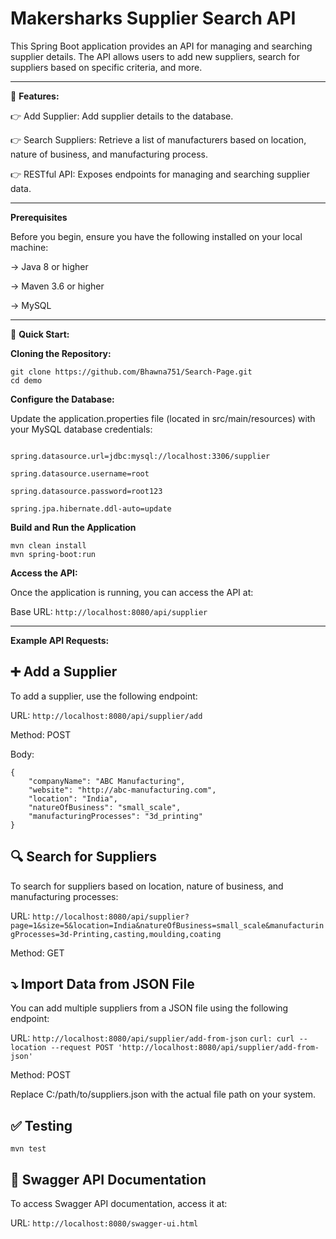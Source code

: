 # Makersharks Supplier Search API

This Spring Boot application provides an API for managing and searching supplier details. The API allows users to add new suppliers, search for suppliers based on specific criteria, and more.

-----

🔋 **Features:**

👉 Add Supplier: Add supplier details to the database.

👉 Search Suppliers: Retrieve a list of manufacturers based on location, nature of business, and manufacturing process.

👉 RESTful API: Exposes endpoints for managing and searching supplier data.

-----

**Prerequisites**

Before you begin, ensure you have the following installed on your local machine:

-> Java 8 or higher

-> Maven 3.6 or higher

-> MySQL 

-----

🤸 **Quick Start:**

**Cloning the Repository:**
```
git clone https://github.com/Bhawna751/Search-Page.git
cd demo
```
**Configure the Database:**

Update the application.properties file (located in src/main/resources) with your MySQL database credentials:

```

spring.datasource.url=jdbc:mysql://localhost:3306/supplier

spring.datasource.username=root

spring.datasource.password=root123

spring.jpa.hibernate.ddl-auto=update

```
**Build and Run the Application**
```
mvn clean install
mvn spring-boot:run
```
**Access the API:**

Once the application is running, you can access the API at:

Base URL: `http://localhost:8080/api/supplier`

-----
**Example API Requests:**

➕ Add a Supplier
----
To add a supplier, use the following endpoint:

URL: `http://localhost:8080/api/supplier/add`

Method: POST

Body:
```
{
    "companyName": "ABC Manufacturing",
    "website": "http://abc-manufacturing.com",
    "location": "India",
    "natureOfBusiness": "small_scale",
    "manufacturingProcesses": "3d_printing"
}

```
🔍 Search for Suppliers
----

To search for suppliers based on location, nature of business, and manufacturing processes:

URL: `http://localhost:8080/api/supplier?page=1&size=5&location=India&natureOfBusiness=small_scale&manufacturingProcesses=3d-Printing,casting,moulding,coating`

Method: GET

⤵️ Import Data from JSON File
----

You can add multiple suppliers from a JSON file using the following endpoint:

URL: `http://localhost:8080/api/supplier/add-from-json`
`curl: curl --location --request POST 'http://localhost:8080/api/supplier/add-from-json'`

Method: POST

Replace C:/path/to/suppliers.json with the actual file path on your system.

✅ Testing
----
```
mvn test
```
📜 Swagger API Documentation
----
To access Swagger API documentation, access it at:

URL: `http://localhost:8080/swagger-ui.html`





